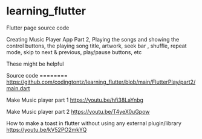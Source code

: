 # learning_flutter
Flutter page source code

 Creating Music Player App Part 2,  Playing the songs and showing the control buttons, the playing song title, artwork,  seek bar , shuffle, repeat mode, skip to next & previous, play/pause buttons, etc


These might be helpful

Source code ========
https://github.com/codingtontz/learning_flutter/blob/main/FlutterPlay/part2/main.dart

Make Music player part 1
https://youtu.be/hfi38LaYnbg

Make Music player  part 2
https://youtu.be/T4yeX0uGpow

How to make a toast in flutter without using any external plugin/library
https://youtu.be/kV52PO2mkYQ
